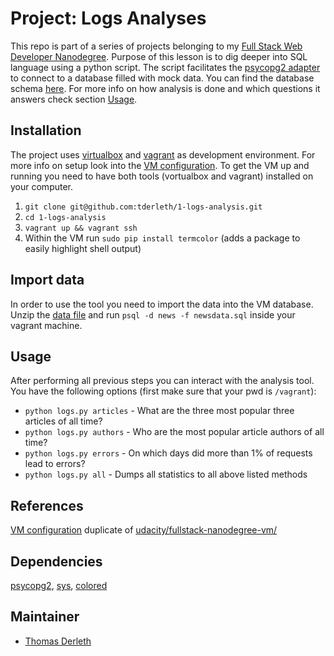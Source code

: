 # Project: Logs Analyses

This repo is part of a series of projects belonging to my [Full Stack Web Developer Nanodegree](https://eu.udacity.com/course/full-stack-web-developer-nanodegree--nd004). Purpose of this lesson is to dig deeper into SQL language using a python script. The script facilitates the [psycopg2 adapter](http://initd.org/psycopg/docs/) to connect to a database filled with mock data. You can find the database schema [here](/docs/db-schema.md). For more info on how analysis is done and which questions it answers check section [Usage](#usage).

## Installation

The project uses [virtualbox](https://www.virtualbox.org/wiki/Download_Old_Builds_5_1) and [vagrant](https://www.vagrantup.com/) as development environment. For more info on setup look into the [VM configuration](/Vagrantfile). To get the VM up and running you need to have both tools (vortualbox and vagrant) installed on your computer. 

1.  `git clone git@github.com:tderleth/1-logs-analysis.git`
2.  `cd 1-logs-analysis`
3.  `vagrant up && vagrant ssh`
4.  Within the VM run `sudo pip install termcolor` (adds a package to easily highlight shell output)

## Import data

In order to use the tool you need to import the data into the VM database. Unzip the [data file](/newsdata.sql.zip) and run `psql -d news -f newsdata.sql` inside your vagrant machine. 

## <a name="usage">Usage</a>

After performing all previous steps you can interact with the analysis tool. You have the following options (first make sure that your pwd is `/vagrant`):

-   `python logs.py articles` - What are the three most popular three articles of all time?
-   `python logs.py authors` - Who are the most popular article authors of all time?
-   `python logs.py errors` - On which days did more than 1% of requests lead to errors?
-   `python logs.py all` - Dumps all statistics to all above listed methods

## References

[VM configuration](/Vagrantfile) duplicate of [udacity/fullstack-nanodegree-vm/](https://github.com/udacity/fullstack-nanodegree-vm/blob/master/vagrant/Vagrantfile)

## Dependencies

[psycopg2](http://initd.org/psycopg/), [sys](https://docs.python.org/2/library/sys.html), [colored](https://pypi.org/project/colored/)

## Maintainer

-   [Thomas Derleth](mailto:thomas.derleth@moovel.com)
